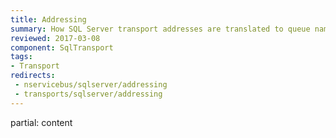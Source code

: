 ```yaml
---
title: Addressing
summary: How SQL Server transport addresses are translated to queue names
reviewed: 2017-03-08
component: SqlTransport
tags:
- Transport
redirects:
 - nservicebus/sqlserver/addressing
 - transports/sqlserver/addressing
---
```


partial: content